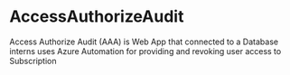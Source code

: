 # AccessAuthorizeAudit
Access Authorize Audit (AAA) is Web App that connected to a Database interns uses Azure Automation for providing and revoking user access to Subscription
